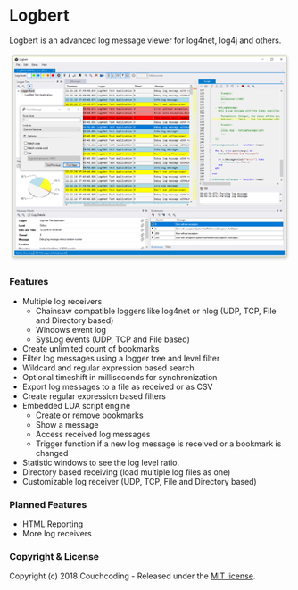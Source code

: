 # Logbert
Logbert is an advanced log message viewer for log4net, log4j and others.

![Logbert Screenshot](doc/screenshot.png "Logbert Screenshot")

### Features
* Multiple log receivers
  * Chainsaw compatible loggers like log4net or nlog (UDP, TCP, File and Directory based)
  * Windows event log
  * SysLog events (UDP, TCP and File based)
* Create unlimited count of bookmarks
* Filter log messages using a logger tree and level filter
* Wildcard and regular expression based search
* Optional timeshift in milliseconds for synchronization
* Export log messages to a file as received or as CSV
* Create regular expression based filters
* Embedded LUA script engine
  * Create or remove bookmarks
  * Show a message
  * Access received log messages
  * Trigger function if a new log message is received or a bookmark is changed
* Statistic windows to see the log level ratio.
* Directory based receiving (load multiple log files as one)
* Customizable log receiver (UDP, TCP, File and Directory based)

### Planned Features
* HTML Reporting
* More log receivers

### Copyright & License

Copyright (c) 2018 Couchcoding - Released under the [MIT license](LICENSE).

